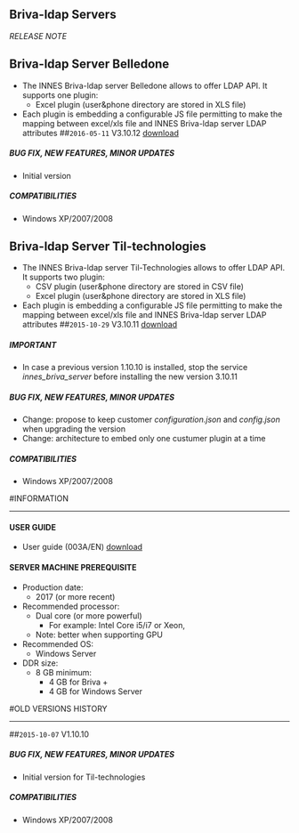 ## Briva-ldap Servers
*RELEASE NOTE*

## Briva-ldap Server Belledone
- The INNES Briva-ldap server Belledone allows to offer LDAP API. It supports one plugin:
	- Excel plugin (user&phone directory are stored in XLS file)
- Each plugin is embedding a configurable JS file permitting to make the mapping between excel/xls file and INNES Briva-ldap server LDAP attributes
##`2016-05-11` V3.10.12 [download](https://github.com/Qeedji/archives/blob/master/downloads/briva-g3-ldap/briva_ldap_server_belledonne-nt_ia32-setup-3.10.12.exe)
##### **BUG FIX, NEW FEATURES, MINOR UPDATES**
- Initial version
##### **COMPATIBILITIES**
- Windows XP/2007/2008

## Briva-ldap Server Til-technologies
- The INNES Briva-ldap server Til-Technologies allows to offer LDAP API. It supports two plugin:
	- CSV plugin (user&phone directory are stored in CSV file)
	- Excel plugin (user&phone directory are stored in XLS file)
- Each plugin is embedding a configurable JS file permitting to make the mapping between excel/xls file and INNES Briva-ldap server LDAP attributes
##`2015-10-29` V3.10.11 [download](https://github.com/Qeedji/archives/blob/master/downloads/briva-g3-ldap/briva_ldap_server_tiltechnologies-nt_ia32-setup-3.10.11.exe)
##### **IMPORTANT**
- In case a previous version 1.10.10 is installed, stop the service *innes_briva_server* before installing the new version 3.10.11
##### **BUG FIX, NEW FEATURES, MINOR UPDATES**
- Change: propose to keep customer *configuration.json* and *config.json* when upgrading the version
- Change: architecture to embed only one custumer plugin at a time
##### **COMPATIBILITIES**
- Windows XP/2007/2008

#INFORMATION
***********************************************************************
#### **USER GUIDE**
- User guide (003A/EN) [download](https://github.com/Qeedji/archives/blob/master/downloads/briva-g3-ldap/briva_ldap_server-manual-003A_en.pdf)
#### **SERVER MACHINE PREREQUISITE**
- Production date:
	- 2017 (or more recent)
- Recommended processor:
	- Dual core (or more powerful)
		- For example: Intel Core i5/i7 or Xeon,
	- Note: better when supporting GPU
- Recommended OS:
	- Windows Server
- DDR size:
	- 8 GB minimum:
		- 4 GB for Briva +
		- 4 GB for Windows Server

#OLD VERSIONS HISTORY
*********************************************************************************************************

##`2015-10-07` V1.10.10
##### **BUG FIX, NEW FEATURES, MINOR UPDATES**
- Initial version for Til-technologies
##### **COMPATIBILITIES**
- Windows XP/2007/2008


